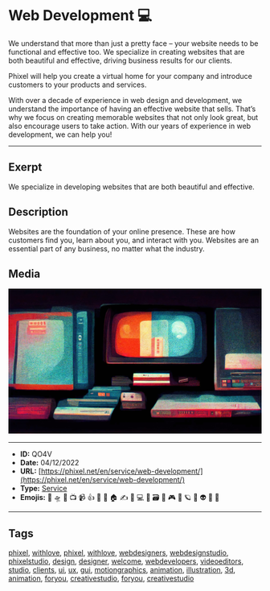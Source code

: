 # Web Development 💻
We understand that more than just a pretty face – your website needs to be functional and effective too. We specialize in creating websites that are both beautiful and effective, driving business results for our clients.

Phixel will help you create a virtual home for your company and introduce customers to your products and services.

With over a decade of experience in web design and development, we understand the importance of having an effective website that sells. That’s why we focus on creating memorable websites that not only look great, but also encourage users to take action. With our years of experience in web development, we can help you!


------------
## Exerpt
We specialize in developing websites that are both beautiful and effective.
## Description
Websites are the foundation of your online presence. These are how customers find you, learn about you, and interact with you. Websites are an essential part of any business, no matter what the industry.
## Media
<img src="media/de3401c7/services-web-development.jpg">

------------
- **ID:** QO4V
- **Date:** 04/12/2022
- **URL:** [https://phixel.net/en/service/web-development/](https://phixel.net/en/service/web-development/)
- **Type:** [Service](#service)
- **Emojis:** 🎨 🛸 📼 📺 📹 👍 🔗 📝 🏠 ✍️ 👨 💻 👑 🗃 👾 🎮 📲 🪐 🌟 👽 🚀 🌌

------------
## Tags
[phixel](#phixel), [withlove](#withlove), [phixel](#phixel), [withlove](#withlove), [webdesigners](#webdesigners), [webdesignstudio](#webdesignstudio), [phixelstudio](#phixelstudio), [design](#design), [designer](#designer), [welcome](#welcome), [webdevelopers](#webdevelopers), [videoeditors](#videoeditors), [studio](#studio), [clients](#clients), [ui](#ui), [ux](#ux), [gui](#gui), [motiongraphics](#motiongraphics), [animation](#animation), [illustration](#illustration), [3d](#3d), [animation](#animation), [foryou](#foryou), [creativestudio](#creativestudio), [foryou](#foryou), [creativestudio](#creativestudio)
